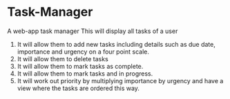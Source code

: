# Task-Manager
A web-app task manager 
This will display all tasks of a user
1. It will allow them to add new tasks including details such as due date, importance and urgency on a four point scale.
2. It will allow them to delete tasks
3. It will allow them to mark tasks as complete.
4. It will allow them to mark tasks and in progress.
5. It will work out priority by multiplying importance by urgency and have a view where the tasks are ordered this way.
